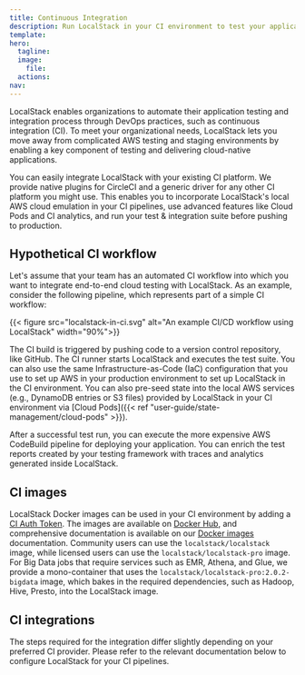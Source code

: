 ```yaml
---
title: Continuous Integration
description: Run LocalStack in your CI environment to test your application against a high-fidelity cloud emulator.
template: 
hero:
  tagline: 
  image:
    file: 
  actions:
nav: 
---
```


LocalStack enables organizations to automate their application testing and integration process through DevOps practices, such as continuous integration (CI).
To meet your organizational needs, LocalStack lets you move away from complicated AWS testing and staging environments by enabling a key component of testing and delivering cloud-native applications.

You can easily integrate LocalStack with your existing CI platform.
We provide native plugins for CircleCI and a generic driver for any other CI platform you might use.
This enables you to incorporate LocalStack's local AWS cloud emulation in your CI pipelines, use advanced features like Cloud Pods and CI analytics, and run your test & integration suite before pushing to production.

## Hypothetical CI workflow

Let's assume that your team has an automated CI workflow into which you want to integrate end-to-end cloud testing with LocalStack.
As an example, consider the following pipeline, which represents part of a simple CI workflow:

{{< figure src="localstack-in-ci.svg" alt="An example CI/CD workflow using LocalStack" width="90%">}}

The CI build is triggered by pushing code to a version control repository, like GitHub.
The CI runner starts LocalStack and executes the test suite.
You can also use the same Infrastructure-as-Code (IaC) configuration that you use to set up AWS in your production environment to set up LocalStack in the CI environment.
You can also pre-seed state into the local AWS services (e.g., DynamoDB entries or S3 files) provided by LocalStack in your CI environment via [Cloud Pods]({{< ref "user-guide/state-management/cloud-pods" >}}).

After a successful test run, you can execute the more expensive AWS CodeBuild pipeline for deploying your application.
You can enrich the test reports created by your testing framework with traces and analytics generated inside LocalStack.

## CI images

LocalStack Docker images can be used in your CI environment by adding a [CI Auth Token](https://app.localstack.cloud/workspace/auth-tokens).
The images are available on [Docker Hub](https://hub.docker.com/r/localstack/localstack/tags), and comprehensive documentation is available on our [Docker images](https://docs.localstack.cloud/references/docker-images/) documentation.
Community users can use the `localstack/localstack` image, while licensed users can use the `localstack/localstack-pro` image.
For Big Data jobs that require services such as EMR, Athena, and Glue, we provide a mono-container that uses the `localstack/localstack-pro:2.0.2-bigdata` image, which bakes in the required dependencies, such as Hadoop, Hive, Presto, into the LocalStack image.

## CI integrations

The steps required for the integration differ slightly depending on your preferred CI provider.
Please refer to the relevant documentation below to configure LocalStack for your CI pipelines.